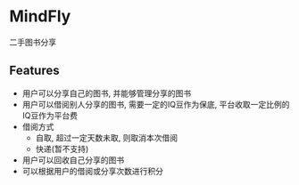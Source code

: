 # MindFly

二手图书分享

## Features

- 用户可以分享自己的图书, 并能够管理分享的图书
- 用户可以借阅别人分享的图书, 需要一定的IQ豆作为保底, 平台收取一定比例的IQ豆作为平台费
- 借阅方式
    - 自取, 超过一定天数未取, 则取消本次借阅
    - 快递(暂不支持)
- 用户可以回收自己分享的图书
- 可以根据用户的借阅或分享次数进行积分
